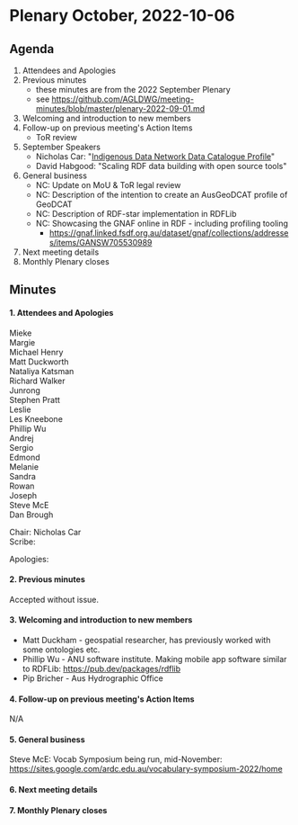 # Plenary October, 2022-10-06

## Agenda

1. Attendees and Apologies
2. Previous minutes
    * these minutes are from the 2022 September Plenary
    * see <https://github.com/AGLDWG/meeting-minutes/blob/master/plenary-2022-09-01.md>
3. Welcoming and introduction to new members
5. Follow-up on previous meeting's Action Items
    * ToR review
5. September Speakers
    * Nicholas Car: "[Indigenous Data Network Data Catalogue Profile](https://linked.data.gov.au/def/idncp/spec)"
    * David Habgood: "Scaling RDF data building with open source tools"
6. General business 
    * NC: Update on MoU & ToR legal review
    * NC: Description of the intention to create an AusGeoDCAT profile of GeoDCAT
    * NC: Description of RDF-star implementation in RDFLib
    * NC: Showcasing the GNAF online in RDF - including profiling tooling
        * <https://gnaf.linked.fsdf.org.au/dataset/gnaf/collections/addresses/items/GANSW705530989>
8. Next meeting details
9. Monthly Plenary closes

## Minutes

#### 1. Attendees and Apologies

Mieke  
Margie  
Michael Henry  
Matt Duckworth  
Nataliya Katsman  
Richard Walker  
Junrong  
Stephen Pratt  
Leslie  
Les Kneebone  
Phillip Wu  
Andrej  
Sergio  
Edmond  
Melanie  
Sandra  
Rowan  
Joseph  
Steve McE  
Dan Brough  


Chair: Nicholas Car  
Scribe:   

Apologies:  

#### 2. Previous minutes

Accepted without issue.

#### 3. Welcoming and introduction to new members

* Matt Duckham - geospatial researcher, has previously worked with some ontologies etc.  
* Phillip Wu - ANU software institute. Making mobile app software similar to RDFLib: https://pub.dev/packages/rdflib
* Pip Bricher  - Aus Hydrographic Office

#### 4. Follow-up on previous meeting's Action Items

N/A

#### 5. General business 

Steve McE: Vocab Symposium being run, mid-November: https://sites.google.com/ardc.edu.au/vocabulary-symposium-2022/home

#### 6. Next meeting details

#### 7. Monthly Plenary closes
